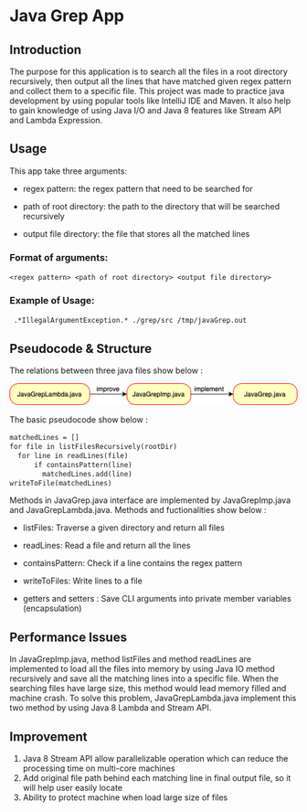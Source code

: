# Java Grep App 

## Introduction 
The purpose for this application is to search all the files in a root directory recursively, then output all the lines that have matched given regex pattern and collect them to a specific file. This project was made to practice java development by using popular tools like IntelliJ IDE and Maven. It also help to gain knowledge of using Java I/O and Java 8 features like Stream API and Lambda Expression.

## Usage 
This app take three arguments:
  - regex pattern: the regex pattern that need to be searched for
  
  - path of root directory: the path to the directory that will be searched recursively
  
  - output file directory: the file that stores all the matched lines 
  
 ### Format of arguments: 
    <regex pattern> <path of root directory> <output file directory>
 ### Example of Usage: 
     .*IllegalArgumentException.* ./grep/src /tmp/javaGrep.out

## Pseudocode & Structure 

The relations between three java files show below : 

![](https://github.com/jarviscanada/jarvis_data_eng_cecilia/blob/develop/core_java/grep/asset/Diagram.png)

The basic pseudocode show below :
```
matchedLines = []
for file in listFilesRecursively(rootDir)
  for line in readLines(file)
      if containsPattern(line)
        matchedLines.add(line)
writeToFile(matchedLines)
```
Methods in JavaGrep.java interface are implemented by JavaGrepImp.java and JavaGrepLambda.java. Methods and fuctionalities show below :
  - listFiles: Traverse a given directory and return all files
  
  - readLines: Read a file and return all the lines
  - containsPattern: Check if a line contains the regex pattern
  - writeToFiles: Write lines to a file
  - getters and setters : Save CLI arguments into private member variables (encapsulation)

## Performance Issues
In JavaGrepImp.java, method listFiles and method readLines are implemented to load all the files into memory by using Java IO method recursively and save all the matching lines into a specific file. When the searching files have large size, this method would lead memory filled and machine crash. To solve this problem, JavaGrepLambda.java implement this two method by using Java 8 Lambda and Stream API. 
## Improvement 
 1. Java 8 Stream API allow parallelizable operation which can reduce the processing time on multi-core machines
 2. Add original file path behind each matching line in final output file, so it will help user easily locate 
 3. Ability to protect machine when load large size of files 
